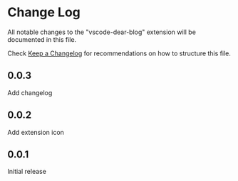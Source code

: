 # Change Log

All notable changes to the "vscode-dear-blog" extension will be documented in this file.

Check [Keep a Changelog](http://keepachangelog.com/) for recommendations on how to structure this file.

## 0.0.3

Add changelog

## 0.0.2

Add extension icon

## 0.0.1

Initial release